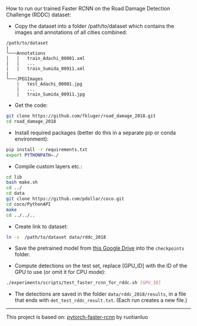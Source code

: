 How to run our trained Faster RCNN on the Road Damage Detection Challenge (RDDC) dataset:

* Copy the dataset into a folder /path/to/dataset which contains the images and annotations of all cities combined:
```
/path/to/dataset
|  
└───Annotations 
│   │   train_Adachi_00001.xml
|   |   ...
|   |   train_Sumida_00911.xml
|
└───JPEGImages
    |   test_Adachi_00001.jpg
    |   ...
    |   train_Sumida_00911.jpg
```

* Get the code:
```bash
git clone https://github.com/fkluger/road_damage_2018.git
cd road_damage_2018
```
* Install required packages (better do this in a separate pip or conda environment):

```bash
pip install -r requirements.txt
export PYTHONPATH=./
```
* Compile custom layers etc.: 

```bash
cd lib
bash make.sh 
cd ../
cd data
git clone https://github.com/pdollar/coco.git
cd coco/PythonAPI
make 
cd ../../..
```
* Create link to dataset:

```bash
ln -s  /path/to/dataset data/rddc_2018
```

* Save the pretrained model from [this Google Drive](https://drive.google.com/open?id=1PDQEXZv5LNuiswFVrJwpD2snGFFjccnk)
into the `checkpoints` folder.

* Compute detections on the test set, replace [GPU_ID] with the ID of the GPU to use (or omit it for CPU mode):
```bash
./experiments/scripts/test_faster_rcnn_for_rddc.sh [GPU_ID]
```

* The detections are saved in the folder `data/rddc_2018/results`, in a file that ends with `det_test_rddc_result.txt`. 
(Each run creates a new file.)

---

This project is based on:
[pytorch-faster-rcnn](https://github.com/ruotianluo/pytorch-faster-rcnn) by ruotianluo